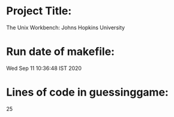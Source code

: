 # Project Title:
The Unix Workbench: Johns Hopkins University
# Run date of makefile:
Wed Sep 11 10:36:48 IST 2020
# Lines of code in guessinggame:
25
